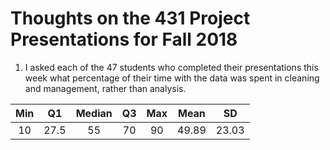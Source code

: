 # Thoughts on the 431 Project Presentations for Fall 2018

1. I asked each of the 47 students who completed their presentations this week what percentage of their time with the data was spent in cleaning and management, rather than analysis.

Min | Q1 | Median | Q3 | Max | Mean | SD 
:-: | :-: | :-: | :-: | :-: | :-: | :-:
10 | 27.5 | 55 | 70 | 90 | 49.89 | 23.03 

